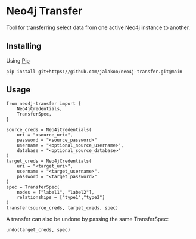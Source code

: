 # Neo4j Transfer
Tool for transferring select data from one active Neo4j instance to another.

## Installing
Using [Pip](https://pip.pypa.io/en/stable/)
```
pip install git+https://github.com/jalakoo/neo4j-transfer.git@main
```


## Usage
```
from neo4j-transfer import {
    Neo4jCredentials,
    TransferSpec,
}

source_creds = Neo4jCredentials(
    uri = "<source_uri>",
    password = "<source_password>"
    username = "<optional_source_username>",
    database = "<optional_source_database>"
)
target_creds = Neo4jCredentials(
    uri = "<target_uri>",
    username = "<target_username>",
    password = "<target_password>"
)
spec = TransferSpec(
    nodes = ["label1", "label2"],
    relationships = ["type1","type2"]
)
transfer(source_creds, target_creds, spec)

````

A transfer can also be undone by passing the same TransferSpec:
```
undo(target_creds, spec)
```